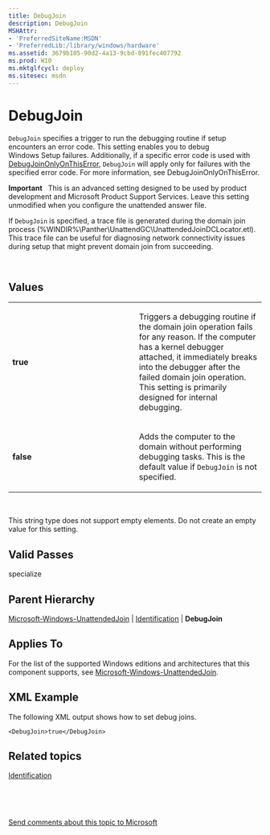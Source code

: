 ```yaml
---
title: DebugJoin
description: DebugJoin
MSHAttr:
- 'PreferredSiteName:MSDN'
- 'PreferredLib:/library/windows/hardware'
ms.assetid: 3679b105-90d2-4a13-9cbd-891fec407792
ms.prod: W10
ms.mktglfcycl: deploy
ms.sitesec: msdn
---
```


# DebugJoin


`DebugJoin` specifies a trigger to run the debugging routine if setup encounters an error code. This setting enables you to debug Windows Setup failures. Additionally, if a specific error code is used with [DebugJoinOnlyOnThisError](microsoft-windows-unattendedjoinidentificationdebugjoinonlyonthiserror.md), `DebugJoin` will apply only for failures with the specified error code. For more information, see DebugJoinOnlyOnThisError.

**Important**  
This is an advanced setting designed to be used by product development and Microsoft Product Support Services. Leave this setting unmodified when you configure the unattended answer file.

If `DebugJoin` is specified, a trace file is generated during the domain join process (%WINDIR%\\Panther\\UnattendGC\\UnattendedJoinDCLocator.etl). This trace file can be useful for diagnosing network connectivity issues during setup that might prevent domain join from succeeding.

 

## Values


<table>
<colgroup>
<col width="50%" />
<col width="50%" />
</colgroup>
<tbody>
<tr class="odd">
<td><p><strong>true</strong></p></td>
<td><p>Triggers a debugging routine if the domain join operation fails for any reason. If the computer has a kernel debugger attached, it immediately breaks into the debugger after the failed domain join operation. This setting is primarily designed for internal debugging.</p></td>
</tr>
<tr class="even">
<td><p><strong>false</strong></p></td>
<td><p>Adds the computer to the domain without performing debugging tasks. This is the default value if <code>DebugJoin</code> is not specified.</p></td>
</tr>
</tbody>
</table>

 

This string type does not support empty elements. Do not create an empty value for this setting.

## Valid Passes


specialize

## Parent Hierarchy


[Microsoft-Windows-UnattendedJoin](microsoft-windows-unattendedjoin.md) | [Identification](microsoft-windows-unattendedjoinidentification.md) | **DebugJoin**

## Applies To


For the list of the supported Windows editions and architectures that this component supports, see [Microsoft-Windows-UnattendedJoin](microsoft-windows-unattendedjoin-win7-microsoft-windows-unattendedjoin.md).

## XML Example


The following XML output shows how to set debug joins.

``` syntax
<DebugJoin>true</DebugJoin>
```

## Related topics


[Identification](microsoft-windows-unattendedjoinidentification.md)

 

 

[Send comments about this topic to Microsoft](mailto:wsddocfb@microsoft.com?subject=Documentation%20feedback%20%5Bp_unattend\p_unattend%5D:%20DebugJoin%20%20RELEASE:%20%2810/3/2016%29&body=%0A%0APRIVACY%20STATEMENT%0A%0AWe%20use%20your%20feedback%20to%20improve%20the%20documentation.%20We%20don't%20use%20your%20email%20address%20for%20any%20other%20purpose,%20and%20we'll%20remove%20your%20email%20address%20from%20our%20system%20after%20the%20issue%20that%20you're%20reporting%20is%20fixed.%20While%20we're%20working%20to%20fix%20this%20issue,%20we%20might%20send%20you%20an%20email%20message%20to%20ask%20for%20more%20info.%20Later,%20we%20might%20also%20send%20you%20an%20email%20message%20to%20let%20you%20know%20that%20we've%20addressed%20your%20feedback.%0A%0AFor%20more%20info%20about%20Microsoft's%20privacy%20policy,%20see%20http://privacy.microsoft.com/default.aspx. "Send comments about this topic to Microsoft")





